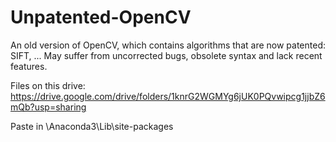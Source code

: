 # Unpatented-OpenCV

An old version of OpenCV, which contains algorithms that are now patented: SIFT, ... May suffer from uncorrected bugs, obsolete syntax and lack recent features.

Files on this drive: https://drive.google.com/drive/folders/1knrG2WGMYg6jUK0PQvwipcg1jjbZ6mQb?usp=sharing

Paste in \Anaconda3\Lib\site-packages
